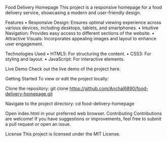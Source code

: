 Food Delivery Homepage
This project is a responsive homepage for a food delivery service, showcasing a modern and user-friendly design.

Features
• Responsive Design: Ensures optimal viewing experience across various devices, including desktops, tablets, and smartphones.
• Intuitive Navigation: Provides easy access to different sections of the website.
• Attractive Visuals: Incorporates appealing images and layout to enhance user engagement.

Technologies Used
• HTML5: For structuring the content.
• CSS3: For styling and layout.
• JavaScript: For interactive elements.

Live Demo
Check out the live demo of the project here.

Getting Started
To view or edit the project locally:

Clone the repository:
git clone https://github.com/Anchal6890/food-delivery-homepage.git

Navigate to the project directory:
cd food-delivery-homepage

Open index.html in your preferred web browser.
Contributing
Contributions are welcome! If you have suggestions or improvements, feel free to submit a pull request or open an issue.

License
This project is licensed under the MIT License.

